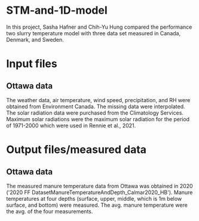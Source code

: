# STM-and-1D-model
In this project, Sasha Hafner and Chih-Yu Hung compared the performance two slurry temperature model with three data set measured in Canada, Denmark, and Sweden. 


# Input files
## Ottawa data
  The weather data, air temperature, wind speed, precipitation, and RH were obtained from Environment Canada. The missing data were interpolated. The solar radiation data were purchased from the Climatology Services. Maximum solar radiations were the maximum solar radiation for the period of 1971-2000 which were used in Rennie et al., 2021. 



# Output files/measured data
## Ottawa data
  The measured manure temperature data from Ottawa was obtained in 2020 ('2020 FF DatasetManureTemperatureAndDepth_Calmar2020_HB'). Manure temperatures at four depths (surface, upper, middle, which is 1m below surface, and bottom) were measured. The avg. manure temperature were the avg. of the four measurements. 
  
      

